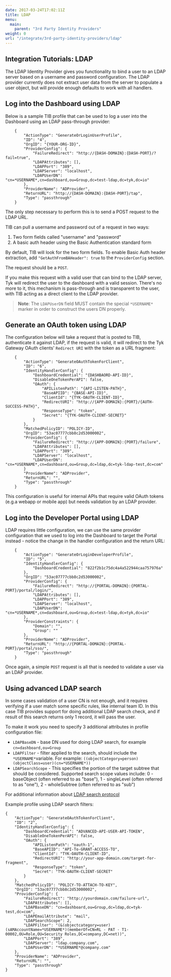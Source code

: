 ```yaml
---
date: 2017-03-24T17:02:11Z
title: LDAP
menu:
  main:
    parent: "3rd Party Identity Providers"
weight: 0
url: "/integrate/3rd-party-identity-providers/ldap"
---
```


## <a name="integration"></a>Integration Tutorials: LDAP

The LDAP Identity Provider gives you functionality to bind a user to an LDAP server based on a username and password configuration. The LDAP provider currently does not extract user data from the server to populate a user object, but will provide enough defaults to work with all handlers.

## <a name="login"></a> Log into the Dashboard using LDAP

Below is a sample TIB profile that can be used to log a user into the Dashboard using an LDAP pass-through provider:

```{.copyWrapper}
    {
        "ActionType": "GenerateOrLoginUserProfile",
        "ID": "4",
        "OrgID": "{YOUR-ORG-ID}",
        "ProviderConfig": {
            "FailureRedirect": "http://{DASH-DOMAIN}:{DASH-PORT}/?fail=true",
            "LDAPAttributes": [],
            "LDAPPort": "389",
            "LDAPServer": "localhost",
            "LDAPUserDN": "cn=*USERNAME*,cn=dashboard,ou=Group,dc=test-ldap,dc=tyk,dc=io"
        },
        "ProviderName": "ADProvider",
        "ReturnURL": "http://{DASH-DOMAIN}:{DASH-PORT}/tap",
        "Type": "passthrough"
    }

```

The only step necessary to perform this is to send a POST request to the LDAP URL.

TIB can pull a username and password out of a request in two ways:

1.  Two form fields called "username" and "password"
2.  A basic auth header using the Basic Authentication standard form

By default, TIB will look for the two form fields. To enable Basic Auth header extraction, add `"GetAuthFromBAHeader": true` to the `ProviderConfig` section.

The request should be a `POST`.

If you make this request with a valid user that can bind to the LDAP server, Tyk will redirect the user to the dashboard with a valid session. There's no more to it, this mechanism is pass-through and is transparent to the user, with TIB acting as a direct client to the LDAP provider.

> **Note**: The `LDAPUserDN` field MUST contain the special `*USERNAME*` marker in order to construct the users DN properly.


## <a name="generate"></a> Generate an OAuth token using LDAP

The configuration below will take a request that is posted to TIB, authenticate it against LDAP, if the request is valid, it will redirect to the Tyk Gateway OAuth clients' `Redirect URI` with the token as a URL fragment:

```{.copyWrapper}
    {
        "ActionType": "GenerateOAuthTokenForClient",
        "ID": "6",
        "IdentityHandlerConfig": {
            "DashboardCredential": "{DASHBAORD-API-ID}",
            "DisableOneTokenPerAPI": false,
            "OAuth": {
                "APIListenPath": "{API-LISTEN-PATH}",
                "BaseAPIID": "{BASE-API-ID}",
                "ClientId": "{TYK-OAUTH-CLIENT-ID}",
                "RedirectURI": "http://{APP-DOMAIN}:{PORT}/{AUTH-SUCCESS-PATH}",
                "ResponseType": "token",
                "Secret": "{TYK-OAUTH-CLIENT-SECRET}"
            }
        },
        "MatchedPolicyID": "POLICY-ID",
        "OrgID": "53ac07777cbb8c2d53000002",
        "ProviderConfig": {
            "FailureRedirect": "http://{APP-DOMAIN}:{PORT}/failure",
            "LDAPAttributes": [],
            "LDAPPort": "389",
            "LDAPServer": "localhost",
            "LDAPUserDN": "cn=*USERNAME*,cn=dashboard,ou=Group,dc=ldap,dc=tyk-ldap-test,dc=com"
        }
        "ProviderName": "ADProvider",
        "ReturnURL": "",
        "Type": "passthrough"
    }
```

This configuration is useful for internal APIs that require valid OAuth tokens (e.g.a webapp or mobile app) but needs validation by an LDAP provider.

## <a name="developer"></a>Log into the Developer Portal using LDAP

LDAP requires little configuration, we can use the same provider configuration that we used to log into the Dashboard to target the Portal instead - notice the change in the handler configuration and the return URL:

```{.copyWrapper}
    {
        "ActionType": "GenerateOrLoginDeveloperProfile",
        "ID": "5",
        "IdentityHandlerConfig": {
            "DashboardCredential": "822f2b1c75dc4a4a522944caa757976a"
        },
        "OrgID": "53ac07777cbb8c2d53000002",
        "ProviderConfig": {
            "FailureRedirect": "http://{PORTAL-DOMAIN}:{PORTAL-PORT}/portal/login/",
            "LDAPAttributes": [],
            "LDAPPort": "389",
            "LDAPServer": "localhost",
            "LDAPUserDN": "cn=*USERNAME*,cn=dashboard,ou=Group,dc=test-ldap,dc=tyk,dc=io"
        },
        "ProviderConstraints": {
            "Domain": "",
            "Group": ""
        },
        "ProviderName": "ADProvider",
        "ReturnURL": "http://{PORTAL-DOMAIN}:{PORTAL-PORT}/portal/sso/",
        "Type": "passthrough"
    }
```

Once again, a simple `POST` request is all that is needed to validate a user via an LDAP provider.

## <a name="ldap-search"></a>Using advanced LDAP search
In some cases validation of a user CN is not enough, and it requires verifying if a user match some specific rules, like internal team ID. In this case TIB provides support for doing additional LDAP search check, and if result of this search returns only 1 record, it will pass the user.

To make it work you need to specify 3 additional attributes in profile configuration file:

* `LDAPBaseDN` - base DN used for doing LDAP search, for example `cn=dashboard,ou=Group`
* `LDAPFilter` - filter applied to the search, should include the `*USERNAME*`variable. For example: `((objectCategory=person)(objectClass=user)(cn=*USERNAME*))`
* `LDAPSearchScope` - This specifies the portion of the target subtree that should be considered. Supported search scope values include: 0 - baseObject (often referred to as "base"), 1 - singleLevel (often referred to as "one"), 2 - wholeSubtree (often referred to as "sub")

For additional information about [LDAP search protocol](https://www.ldap.com/the-ldap-search-operation)

Example profile using LDAP search filters:
```{.copyWrapper}
{
	"ActionType": "GenerateOAuthTokenForClient",
	"ID": "2",
	"IdentityHandlerConfig": {
		"DashboardCredential": "ADVANCED-API-USER-API-TOKEN",
		"DisableOneTokenPerAPI": false,
		"OAuth": {
			"APIListenPath": "oauth-1",
			"BaseAPIID": "API-To-GRANT-ACCESS-TO",
			"ClientId": "TYK-OAUTH-CLIENT-ID",
			"RedirectURI": "http://your-app-domain.com/target-for-fragment",
			"ResponseType": "token",
			"Secret": "TYK-OAUTH-CLIENT-SECRET"
		}
	},
	"MatchedPolicyID": "POLICY-TO-ATTACH-TO-KEY",
	"OrgID": "53ac07777cbb8c2d53000002",
	"ProviderConfig": {
		"FailureRedirect": "http://yourdomain.com/failure-url",
		"LDAPAttributes": [],
		"LDAPBaseDN": "cn=dashboard,ou=Group,dc=ldap,dc=tyk-test,dc=com",
		"LDAPEmailAttribute": "mail",
		"LDAPSearchScope": 2,
		"LDAPFilter": "(&(objectcategory=user)(sAMAccountName=*USERNAME*)(memberOf=CN=RL - PAT - T1-00002,OU=Role,OU=Security Roles,DC=company,DC=net))",
		"LDAPPort": "389",
		"LDAPServer": "ldap.company.com",
		"LDAPUserDN": "*USERNAME*@company.com"
	},
	"ProviderName": "ADProvider",
	"ReturnURL": "",
	"Type": "passthrough"
}
```
